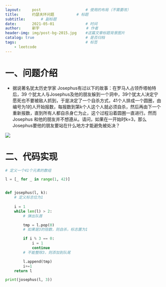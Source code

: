 ```yaml
---
layout:     post                    # 使用的布局（不需要改）
title:      约瑟夫环问题	        # 标题 
subtitle:     	# 副标题
date:       2021-05-01              # 时间
author:     新宇                     # 作者
header-img: img/post-bg-2015.jpg    #这篇文章标题背景图片
catalog: true                       # 是否归档
tags:                               # 标签
    - leetcode
---
```

# 一、问题介绍
- 据说著名犹太历史学家 Josephus有过以下的故事：在罗马人占领乔塔帕特后，39 个犹太人与Josephus及他的朋友躲到一个洞中，39个犹太人决定宁愿死也不要被敌人抓到，于是决定了一个自杀方式，41个人排成一个圆圈，由编号为1的人开始报数，每报数到第k个人这个人就必须自杀，然后再由下一个重新报数，直到所有人都自杀身亡为止，这个过程沿着圆圈一直进行。然而Josephus 和他的朋友并不想遵从。请问，如果在一开始时k=3，那么Josephus要他的朋友要站在什么地方才能避免被处决？

![](https://tva1.sinaimg.cn/large/008i3skNly1gq7pwoojkyj30et0ao769.jpg)


# 二、代码实现
```python
# 定义一个41个元素的数组

l = [_ for _ in range(1, 42)]


def josephus(l, k):
	# 定义标志位为1
	
    i = 1
    while len(l) > 2:
    	# 弹出队首

        tmp = l.pop(0)
        # 如果是3的倍数，则自杀，标志置为1

        if i % 3 == 0:
            i = 1
            continue
        # 不能整除3，则添加到队尾

        l.append(tmp)
        i+=1
    return l

print(josephus(l, 3))
```
